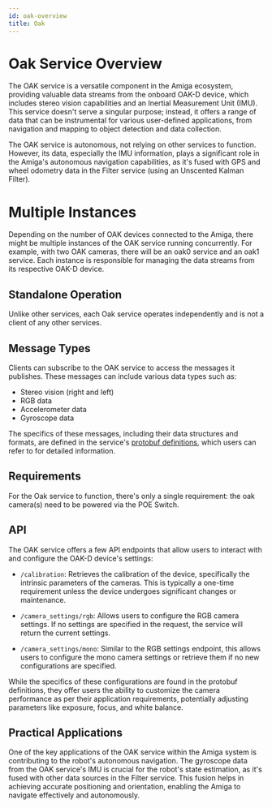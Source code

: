 ```yaml
---
id: oak-overview
title: Oak
---
```


# Oak Service Overview

The OAK service is a versatile component in the Amiga ecosystem, providing valuable data streams
from the onboard OAK-D device, which includes stereo vision capabilities and an Inertial Measurement
Unit (IMU).
This service doesn't serve a singular purpose; instead, it offers a range of data that can be
instrumental for various user-defined applications, from navigation and mapping to object detection
and data collection.

The OAK service is autonomous, not relying on other services to function.
However, its data, especially the IMU information, plays a significant role in the Amiga's autonomous
navigation capabilities, as it's fused with GPS and wheel odometry data in the Filter service
(using an Unscented Kalman Filter).

# Multiple Instances

Depending on the number of OAK devices connected to the Amiga, there might be multiple instances
of the OAK service running concurrently.
For example, with two OAK cameras, there will be an oak0 service and an oak1 service.
Each instance is responsible for managing the data streams from its respective OAK-D device.

## Standalone Operation

Unlike other services, each Oak service operates independently and is not a client of any other services.

## Message Types

Clients can subscribe to the OAK service to access the messages it publishes.
These messages can include various data types such as:

- Stereo vision (right and left)
- RGB data
- Accelerometer data
- Gyroscope data

The specifics of these messages, including their data structures and formats, are defined in the
service's [protobuf definitions](https://github.com/farm-ng/farm-ng-amiga/blob/main-v2/protos/farm_ng/oak/oak.proto),
which users can refer to for detailed information.

## Requirements

For the Oak service to function, there's only a single requirement:
the oak camera(s) need to be powered via the POE Switch.

## API

The OAK service offers a few API endpoints that allow users to interact with and configure the
OAK-D device's settings:

- `/calibration`: Retrieves the calibration of the device, specifically the intrinsic parameters of
the cameras.
This is typically a one-time requirement unless the device undergoes significant changes or maintenance.

- `/camera_settings/rgb`: Allows users to configure the RGB camera settings.
If no settings are specified in the request, the service will return the current settings.

- `/camera_settings/mono`: Similar to the RGB settings endpoint, this allows users to configure
the mono camera settings or retrieve them if no new configurations are specified.

While the specifics of these configurations are found in the protobuf definitions, they offer users
the ability to customize the camera performance as per their application requirements,
potentially adjusting parameters like exposure, focus, and white balance.

## Practical Applications

One of the key applications of the OAK service within the Amiga system is contributing to the robot's
autonomous navigation.
The gyroscope data from the OAK service's IMU is crucial for the robot's state estimation,
as it's fused with other data sources in the Filter service.
This fusion helps in achieving accurate positioning and orientation, enabling the Amiga
to navigate effectively and autonomously.
